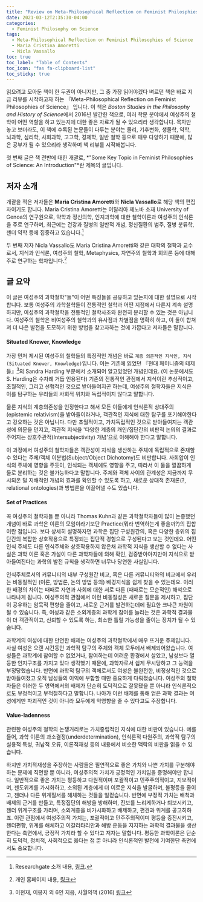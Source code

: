 ```yaml
---
title: "Review on Meta-Philosophical Reflection on Feminist Philosphies of Science 1"
date: 2021-03-12T2:35:30-04:00
categories:
  - Feminist Philosophy on Science
tags:
  - Meta-Philosophical Reflection on Feminist Philosophies of Science
  - Maria Cristina Amoretti
  - Nicla Vassallo
toc: true
toc_label: "Table of Contents"
toc_icon: "fas fa-clipboard-list"
toc_sticky: true
---
```


읽으려고 모아둔 책이 한 두권이 아니지만, 그 중 가장 읽어야겠다 벼르던 책은 바로 지금 리뷰를 시작하고자 하는 『Meta-Philosophical Reflection on Feminist Philosophies of Science』 입니다. 
이 책은 *Boston Studies in the Philosophy and History of Science*에서 2016년 발간한 책으로, 여러 학문 분야에서 여성주의 철학이 어떤 역할을 하고 있는지에 대한 좋은 자료가 될 수 있으리라 생각합니다.
목차만 놓고 보더라도, 이 책에 수록된 논문들이 다루는 분야는 물리, 기후변화, 생물학, 약학, 뇌과학, 심리학, 사회과학, 고고학, 경제학, 일반 철학 등으로 매우 다양하기 때문에, 많은 공부가 될 수 있으리라 생각하며 책 리뷰를 시작해봅니다.

첫 번째 글은 책 전반에 대한 개괄로, *"Some Key Topic in Feminist Philosophies of Science: An Introduction"*란 제목의 글입니다.

## 저자 소개

개괄을 적은 저자들은 **Maria Cristina Amoretti**와 **Nicla Vassallo**로 해당 책의 편집자이기도 합니다.
Maria Cristina Amoretti는 이탈리아 제노바 소재 University of Genoa의 연구원으로, 약학과 정신의학, 인지과학에 대한 철학이론과 여성주의 인식론을 주로 연구하며, 최근에는 건강과 질병의 일반적 개념, 정신질환의 범주, 질병 분류학, 젠더 약학 등에 집중하고 있습니다.[^1]

[^1]: Researchgate 소개 내용, [링크](https://www.researchgate.net/profile/Cristina-Amoretti). 

두 번째 저자 Nicla Vassallo도 Maria Cristina Amoretti와 같은 대학의 철학과 교수로서, 지식과 인식론, 여성주의 철학, Metaphysics, 자연주의 철학과 회의론 등에 대해 주로 연구하는 학자입니다.[^2]

[^2]: 개인 홈페이지 내용, [링크](https://web.archive.org/web/20140517145916/http://niclavassallo.net/)

## 글 요약

이 글은 여성주의 과학철학"들"이 어떤 특징들을 공유하고 있는지에 대한 설명으로 시작합니다. 
보통 여성주의 과학철학들이 전통적인 철학과 어떤 지점에서 다른지 계속 설명하지만, 여성주의 과학철학을 전통적인 철학사조와 완전히 분리할 수 있는 것은 아닙니다.
여성주의 철학은 비여성주의 철학과의 유사점과 차별점을 명확히 하고, 이 둘이 합쳐져 더 나은 발전을 도모하기 위한 방법을 찾고자하는 것에 가깝다고 저자들은 말합니다.

<!-- 여성주의 철학들을 전통적인, 주류의, 비여성주의적 철학의 반의어로 위치시키곤 하지만, 이 두 관점이 완전히 독립적이고 분리가능한 영역이라 생각하지 않습니다. 보다 정확히는, 여성주의 철학들은 여성주의와 비여성주의의 유사점과 차별점을 논하고, 나아가 두 입장이 협력할 수 있는 실현가능하고, 생산적인 방법을 찾고자 합니다. 물론 여성주의 철학들이 과학계에 새롭고 유의미한 관점을 제시했단 것을 과소평가하는 것은 아닙니다.

"철학들"이라고 복수 명사로 취급하고 있는데, (이 책에 소개된 여러 관점들과 같이) 과학에 여성철학을 접목시키는 방법이 매우 다양할 수 있기 때문이다. 몇몇은 여성주의 이론가들에 의해 정립되었고, 몇몇은 비여성주의 이론가들에 의해 이미 정립된 관점이 여성주의 관점으로 발전되었을 수도 있다. 몇몇은 이미 비여성주의 과학철학자들에게까지 인정받고 있지만, 몇몇은 아직 반발이 크거나 의구심을 가지는 단계에 있다. -->

#### Situated Knower, Knowledge

가장 먼저 제시된 여성주의 철학들의 특징적인 개념은 바로 `계층 의존적인 지식인, 지식(Situated Knower, Knowledge)`입니다.
이는 기존에 읽었던 『현대 페미니즘의 테제들』[^3]의 Sandra Harding 부분에서 소개되어 알고있었던 개념인데요. (이 논문에서도 S. Harding은 수차례 거듭 인용된다)
기존의 전통적인 관점에서 지식이란 추상적이고, 초월적인, 그리고 선험적인 것으로 받아들여지곤 하는데, 여성주의 철학자들은 지식은 이를 탐구하는 우리들의 사회적 위치와 독립적이지 않다고 말합니다.

물론 지식의 계층의존성을 인정한다고 해서 모든 이들에게 인식론적 상대주의(epistemic relativism)을 받아들이라거나, 객관적인 지식에 대한 탐구를 포기해야한다고 강요하는 것은 아닙니다.
다만 초월적이고, 가치독립적인 것으로 받아들여지는 객관성에 의문을 던지고, 객관적 지식을 '다양한 계층의 개인/집단간의 비판적 논의의 결과로 주어지는 상호주관적(Intersubjectivity) 개념'으로 이해해야 한다고 말합니다.

[^3]: 이현재, 이봉지 외 6인 지음, 사월의책 (2016) [링크](https://www.aladin.co.kr/shop/wproduct.aspx?ItemId=80895368) 

이 과정에서 여성주의 철학자들은 객관성이 지식을 생산하는 주체에 독립적으로 존재할 수 있다는 주체/객체 이분법(Subject/Object Dichotomy)도 비판합니다.
사회압이 인식의 주체에 영향을 주듯이, 인식되는 객체에도 영향을 주고, 따라서 이 둘을 깔끔하게 둘로 분리하는 것은 불가능하다고 말합니다. 
주체와 객체 사이의 관계성은 지금까지 무시되온 덜 지배적인 개념의 효과를 확인할 수 있도록 하고, 새로운 상대적 존재론(?, relational ontologies)과 방법론을 이끌어낼 수도 있습니다.

<!-- 

많은 여성주의 과학철학들이 공유하고 있는 개념은 '상황에 의존하는 지식, 지식인'(situated knower, knowledge)이다.
이는 추상적이고, 객체와 독립적이며, 초월적이고, 선험적인 지식이라는 전통적 관점과 정확히 반대되는 개념이다.
물론 모든 비여성주의 과학자들이 이와 같은 생각을 하지 않았던 것은 아니지만, 여성주의 이론가들에 의해 젠더와 지식간의 관계가 정립되고 발전되어왔다.
이 개념에 대해 간단히 설명하자면, 자연과 사회에 대한 우리의 지식은 (젠더, 인종, 성적지향, 민족, 직업 등 여러 정체성의 축으로 표현되는) 우리의 사회적 위치와 독립적이지 않다. 
한마디로 우리 사회의 젠더 위계가 우리가 무엇을, 어떻게 아는지에 영향을 준다는 것이다.

물론 지식의 계층의존성(situdatedness)을 인정한다 해서 인식론적 상대주의(epistemic relativism)를 받아들이라거나, 객관적인 지식에 대한 탐색을 포기해야 한다고 강요하는 것은 아닙니다.
다만 초월적이고, 가치독립적인 객관성에 대해 질문을 던지는 것입니다.
객관성에 의문을 가지면서, 누군가는 특정 계층의 사람들은 (일반적으로 소외되거나 하위 계층) 지식으로 간주되는 것을 결정하는데 더 유리하고, 나아가 다른 이들보다 더 객관적이라 간주되게 됩니다. (괄호 내의 이야기는 왜 들어간거지? 문맥이 이상한데)
객관성은 다양한 계층의 개인/집단간의 비판적 논의의 결과로  상호주관적(intersubjectivity)으로 정의되기도 합니다. 

여성주의 철학자들이 비판하는 객관성에 대한 전통적 관점에는 객관성이 knowers(주체)에 독립적으로 존재할 수 있다는 주체/객체 이분법도 포함되어있다.
사회압이 인식의 주체에 영향을 주듯이, 인식되는 객체에도 영향을 주고, 이에 따라 이 둘을 완전히 깔끔하게 분리하는 것은 불가능하다.
주체와 객체 사이의 의존성을 인정함으로써 확인하게 되는 관계성은 덜 지배적인 상호작용의 효과나 새로운 상대적 존재론(? relational ontologies)과 방법론의 발전을 야기할 것이다.

-->

#### Set of Practices

꼭 여성주의 철학자들 뿐 아니라 Thomas Kuhn과 같은 과학철학자들이 많이 논증했던 개념이 바로 과학은 이론의 모임이라기보단 Practice(뭐라 번역하는게 좋을까?)의 집합이란 점입니다.
보다 상세히 설명하자면 과학은 집단 구성원간의, 혹은 다양한 층위의 집단간의 복잡한 상호작용으로 특정되는 집단적 경험으로 구성된다고 보는 것인데요.
어떤 인식 주체도 다른 인식주체와 상호작용하지 않은채 과학적 지식을 생산할 수 없다는 사실은 과학 이론 혹은 가설이 다른 과학자들에 의해 확인, 검증받아야지만이 지식으로 받아들여진다는 과학의 발전 규칙을 생각하면 너무나 당연한 사실입니다.

인식주체로서의 커뮤니티의 내부 구성원간 비교, 혹은 다른 커뮤니티와의 비교에서 우리는 비동질적인 (이론, 방법론, 논의 방법 등의) 배경지식을 쉽게 찾을 수 있는데요. 
이러한 배경의 차이는 때때로 자연과 사회에 대한 서로 다른 (때때로는 모순적인) 해석으로 나타나게 됩니다.
여성주의적 관점에서 이런 비동질성은 새로운 질문을 제시하고, 집단이 공유하는 암묵적 편향을 줄이고, 새로운 근거를 발견하는데에 필요한 크나큰 자원이 될 수 있습니다.
즉, 여성과 같은 소외계층의 과학계 참여를 늘리는 것은 과학적 결과물이 더 객관적이고, 신뢰할 수 있도록 하는, 최소한 틀릴 가능성을 줄이는 장치가 될 수 있습니다.

과학계의 여성에 대한 만연한 배제는 여성주의 과학철학에서 매우 뜨거운 주제입니다.
사실 여성은 오랜 시간동안 과학적 탐구의 주체와 객체 모두에서 배제되어왔습니다.
여성들은 과학계에 참여할 수 없었거나, 참여하는데 어려운 환경에서 살았고, 남성보다 열등한 인지구조를 가지고 있다 생각했기 때문에, 과학자로서 쉽게 무시당하고 그 능력을 부정당했습니다.
반면에 과학적 탐구의 객체로서도 여성은 불완전한, 비정상적인 것으로 받아들여졌고 오직 남성들의 이익에 부합할 때만 중요하게 다뤄졌습니다. 
여성주의 철학자들은 이러한 두 영역에서의 배제가 단순히 도덕적으로 잘못됐을 뿐 아니라 인식론적으로도 부정적이고 부적절하다고 말합니다.
나아가 이런 배제를 통해 얻은 과학 결과는 여성에게만 파괴적인 것이 아니라 모두에게 악영향을 줄 수 있다고도 주장합니다.


<!--

여성주의 철학자들 뿐 아니라 자연주의 철학자들은 과학을 이론들의 집합체가 아니라 경험, 연습의 집합(set of practice)이라 본다. 
보다 상세하게는, (작은 연구실부터 보다 넓은 과학자 커뮤니티들과 같이) 집단 내부적으로, 혹은 다양한 층위의 집단간의 복잡한 상호작용으로 특정되는 집단적 경험으로 구성된 것이라 보는 것이다.
어떤 인식 주체도 다른 인식주체와 상호작용하지 않은채 과학적 지식을 생산할 수 없다는 사실은 과학 이론 혹은 가설이 다른 과학자들에 의해 확인, 검증받아야지만이 지식으로 받아들여진다는 과학의 발전 규칙을 생각하면 너무나 당연하다.

인식주체로서의 커뮤니티들은 다른 커뮤니티와 상이한 배경지식(이론, 방법론, 논의 방식)을 내부적으로 공유한다.
그리고 이를 토대로 자연과 사회에 대해 서로 다른, 때때로는 모순적인, 설명을 제시하게 된다.
하지만 사실 커뮤니티의 내부를 들여다보면 소속 개개인들은 전혀 동질적이지 않고 서로 많이 다르다. 
여성주의적 관점에서 이런 비동질성은 새로운 질문을 제시하고, 집단이 공유하는 암묵적 편향을 줄이고, 새로운 근거를 발견하는데에 필요한 크나큰 자원이다.
여성과 같은 소외계층의 과학계 참여를 늘리는 것은 과학적 결과물이 더 객관적이고, 신뢰할 수 있는, 혹은 최소한 덜 틀리도록 합니다.

과학계의 여성에 대한 만연한 배제는 여성주의 과학철학에서 매우 뜨거운 주제입니다.
사실 여성은 오랜 시간동안 과학적 탐구의 주체와 객체 모두에서 배제되어왔습니다.
여성들은 과학계에 참여할 수 없었거나, 참여하는데 어려운 환경에서 살았고, 남성보다 열등한 인지구조를 가지고 있다 생각했기 때문에, 과학자로서 쉽게 무시당하고 그 능력을 부정당했습니다.
반면에 과학적 탐구의 객체로서도 여성은 불완전한, 비정상적인 것으로 받아들여졌고 오직 남성들의 이익에 부합할 때만 중요하게 다뤄졌습니다. 
여성주의 철학자들은 이러한 두 영역에서의 배제가 단순히 도덕적으로 잘못됐을 뿐 아니라 인식론적으로도 부정적이고 부적절하다고 말합니다.
나아가 이런 배제를 통해 얻은 과학 결과는 여성에게만 파괴적인 것이 아니라 모두에게 악영향을 줄 수 있다고도 주장합니다.

-->

#### Value-ladenness

관련한 여성주의 철학의 논쟁거리로는 가치중립적인 지식에 대한 비판이 있습니다.
예를 들어, 과학 이론의 과소결정(underdetermination), 인식론적 다원주의, 과학적 탐구의 실용적 특성, 귀납적 오류, 이론적재성 등의 내용에서 비슷한 맥락의 비판을 읽을 수 있습니다.

하지만 가치적재성을 주장하는 사람들은 필연적으로 좋은 가치와 나쁜 가치를 구분해야하는 문제에 직면할 뿐 아니라, 여성주의적 가치가 긍정적인 가치임을 증명해야만 합니다.
일반적으로 좋은 가치는 평등하고 다원적이며 포괄적이고 민주주의적이고, 지보적이며, 젠도위계를 가시화하고, 소외된 계층에게 더 이로운 지식을 발굴하며, 불평등을 줄이고, 젠더나 다른 위계질서를 해체하는 것들을 일컫습니다.
반면에 부정적 가치는 배척과 배제의 근거를 만들고, 특정집단의 해방을 방해하며, 진보를 느리게하거나 퇴보시키고, 젠더 위계구조를 가리며, 소외계층을 비가시화하고 배제하고, 편견과 위계를 공고히하죠.
이런 관점에서 여성주의적 가치는, 포괄적이고 민주주의적이며 평등을 증진시키고, 젠더편향, 위계를 해체하고 이갈리타리안과 해방 운동을 지지하는 과학적 결과물을 생산한다는 측면에서, 긍정적 가치라 할 수 있다고 저자는 말합니다.
평등한 과학이론은 단순히 도덕적, 정치적, 사회적으로 옳다는 점 뿐 아니라 인식론적인 발전에 기여한단 측면에서도 중요합니다. 

<!--
    
관련한 여성주의 철학의 논쟁거리로는 가치중립적인 지식에 대한 비판이 있습니다.
예를 들어, 과학 이론의 과소결정(underdetermination), 인식론적 다원주의, 과학적 탐구의 실용적 특성, 귀납적 오류, 이론적재성 등의 내용에서 비슷한 맥락의 비판을 읽을 수 있습니다.

the constitutive value-ladenness of science has been defended, stressing all the legitimate and beneficial influences of non-epistemic, or contextual, values
(번역이 안된다 ㅠㅠ)

하지만 가치적재성을 주장하는 사람들은 필연적으로 좋은 가치와 나쁜 가치를 구분해야하는 문제에 직면할 뿐 아니라, 여성주의적 가치가 긍정적인 가치임을 증명해야만 한다.
일반적으로 좋은 가치는 평등하고 다원적이며 포괄적이고 민주주의적이고, 지보적이며, 젠도위계를 가시화하고, 소외된 계층에게 더 이로운 지식을 발굴하며, 불평등을 줄이고, 젠더나 다른 위계질서를 해체하는 것들이다.
반면에 부정적 가치는 배척과 배제의 근거를 만들고, 특정집단의 해방을 방해하며, 진보를 느리게하거나 퇴보시키고, 젠더 위계구조를 가리며, 소외계층을 비가시화하고 배제하고, 편견과 위계를 공고히한다.
이런 관점에서 여성주의적 가치는, 포괄적이고 민주주의적이며 평등을 증진시키고, 젠더편향, 위계를 해체하고 이갈리타리안과 해방 운동을 지지하는 과학적 결과물을 생산한다는 측면에서, 긍정적 가치라 할 수 있다.

사실 여성주의 과학철학들은 사회과학이 고려하는 이론과 가설들의 도덕적, 정치적, 사회적 결과물에 보다 관심을 가져왔다. 
이런 맥락에서 여성주의 철학들은 정의(justice)에 대한 고민이 많았고, 때때로 정치 사회적인 활동이 잦았다.
충분히 가치있는 일이었지만, 평등한 과학이론은 단순히 도덕적, 정치적, 사회적으로 옳다는 점 뿐 아니라 인식론적인 발전에 기여한단 측면에서도 중요하다.

(이후는 개별 논문에 대한 소개) -->


